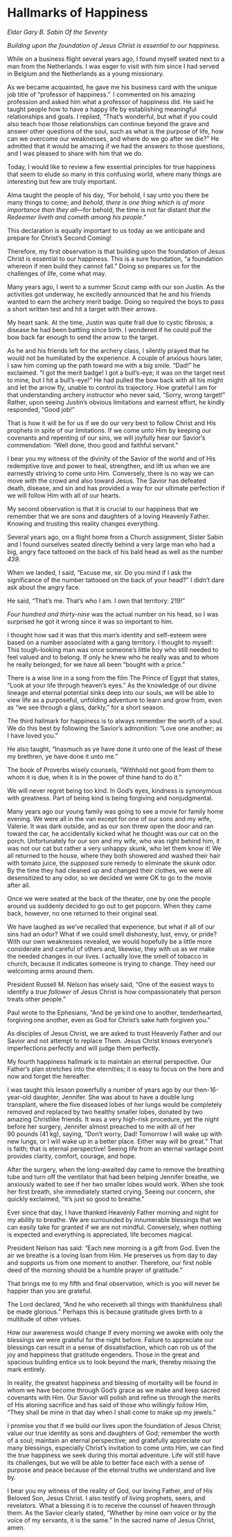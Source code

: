 # Hallmarks of Happiness

*Elder Gary B. Sabin Of the Seventy*

*Building upon the foundation of Jesus Christ is essential to our happiness.*

<div class="body-block">

While on a business flight several years ago, I found myself seated next to a man from the Netherlands. I was eager to visit with him since I had served in Belgium and the Netherlands as a young missionary.

As we became acquainted, he gave me his business card with the unique job title of “professor of happiness.”  I commented on his amazing profession and asked him what a professor of happiness did. He said he taught people how to have a happy life by establishing meaningful relationships and goals. I replied, “That’s wonderful, but what if you could also teach how those relationships can continue beyond the grave and answer other questions of the soul, such as what is the purpose of life, how can we overcome our weaknesses, and where do we go after we die?” He admitted that it would be amazing if we had the answers to those questions, and I was pleased to share with him that we do.

Today, I would like to review a few essential principles for true happiness that seem to elude so many in this confusing world, where many things are interesting but few are truly important.

Alma taught the people of his day, “For behold, I say unto you there be many things to come; and *behold, there is one thing which is of more importance than they all*—for behold, the time is not far distant *that the Redeemer liveth and cometh among his people*.”

This declaration is equally important to us today as we anticipate and prepare for Christ’s Second Coming!

Therefore, my first observation is that building upon the foundation of Jesus Christ is essential to our happiness. This is a sure foundation, “a foundation whereon if men build they cannot fall.” Doing so prepares us for the challenges of life, come what may.

Many years ago, I went to a summer Scout camp with our son Justin. As the activities got underway, he excitedly announced that he and his friends wanted to earn the archery merit badge. Doing so required the boys to pass a short written test and hit a target with their arrows.

My heart sank. At the time, Justin was quite frail due to cystic fibrosis, a disease he had been battling since birth. I wondered if he could pull the bow back far enough to send the arrow to the target.

As he and his friends left for the archery class, I silently prayed that he would not be humiliated by the experience. A couple of anxious hours later, I saw him coming up the path toward me with a big smile. “Dad!” he exclaimed. “I got the merit badge! I got a bull’s-eye; it was on the target next to mine, but I hit a bull’s-eye!” He had pulled the bow back with all his might and let the arrow fly, unable to control its trajectory. How grateful I am for that understanding archery instructor who never said, “Sorry, wrong target!” Rather, upon seeing Justin’s obvious limitations and earnest effort, he kindly responded, “Good job!”

That is how it will be for us if we do our very best to follow Christ and His prophets in spite of our limitations. If we come unto Him by keeping our covenants and repenting of our sins, we will joyfully hear our Savior’s commendation: “Well done, thou good and faithful servant.”

I bear you my witness of the divinity of the Savior of the world and of His redemptive love and power to heal, strengthen, and lift us when we are earnestly striving to come unto Him. Conversely, there is no way we can move with the crowd and also toward Jesus. The Savior has defeated death, disease, and sin and has provided a way for our ultimate perfection if we will follow Him with all of our hearts.

My second observation is that it is crucial to our happiness that we remember that we are sons and daughters of a loving Heavenly Father. Knowing and trusting this reality changes everything.

Several years ago, on a flight home from a Church assignment, Sister Sabin and I found ourselves seated directly behind a very large man who had a big, angry face tattooed on the back of his bald head as well as the number *439*.

When we landed, I said, “Excuse me, sir. Do you mind if I ask the significance of the number tattooed on the back of your head?” I didn’t dare ask about the angry face.

He said, “That’s me. That’s who I am. I own that territory: 219!”

*Four hundred and thirty-nine* was the actual number on his head, so I was surprised he got it wrong since it was so important to him.

I thought how sad it was that this man’s identity and self-esteem were based on a number associated with a gang territory. I thought to myself: This tough-looking man was once someone’s little boy who still needed to feel valued and to belong. If only he knew who he really was and to whom he really belonged, for we have all been “bought with a price.”

There is a wise line in a song from the film The Prince of Egypt that states, “Look at your life through heaven’s eyes.” As the knowledge of our divine lineage and eternal potential sinks deep into our souls, we will be able to view life as a purposeful, unfolding adventure to learn and grow from, even as “we see through a glass, darkly,” for a short season.

The third hallmark for happiness is to always remember the worth of a soul. We do this best by following the Savior’s admonition: “Love one another; as I have loved you.”

He also taught, “Inasmuch as ye have done it unto one of the least of these my brethren, ye have done it unto me.”

The book of Proverbs wisely counsels, “Withhold not good from them to whom it is due, when it is in the power of thine hand to do it.”

We will never regret being too kind. In God’s eyes, kindness is synonymous with greatness. Part of being kind is being forgiving and nonjudgmental.

Many years ago our young family was going to see a movie for family home evening. We were all in the van except for one of our sons and my wife, Valerie. It was dark outside, and as our son threw open the door and ran toward the car, he accidentally kicked what he thought was our cat on the porch. Unfortunately for our son and my wife, who was right behind him, it was not our cat but rather a very unhappy skunk, who let them know it! We all returned to the house, where they both showered and washed their hair with tomato juice, the *supposed* sure remedy to eliminate the skunk odor. By the time they had cleaned up and changed their clothes, we were all desensitized to any odor, so we decided we were OK to go to the movie after all. 

Once we were seated at the back of the theater, one by one the people around us suddenly decided to go out to get popcorn. When they came back, however, no one returned to their original seat.

We have laughed as we’ve recalled that experience, but what if all of our sins had an odor? What if we could smell dishonesty, lust, envy, or pride? With our own weaknesses revealed, we would hopefully be a little more considerate and careful of others and, likewise, they with us as we make the needed changes in our lives. I actually love the smell of tobacco in church, because it indicates someone is trying to change. They need our welcoming arms around them.

President Russell M. Nelson has wisely said, “One of the easiest ways to identify a *true follower* of Jesus Christ is how compassionately that person treats other people.”

Paul wrote to the Ephesians, “And be ye kind one to another, tenderhearted, forgiving one another, even as God for Christ’s sake hath forgiven you.”

As disciples of Jesus Christ, we are asked to trust Heavenly Father and our Savior and not attempt to replace Them. Jesus Christ knows everyone’s imperfections perfectly and will judge them perfectly.

My fourth happiness hallmark is to maintain an eternal perspective. Our Father’s plan stretches into the eternities; it is easy to focus on the here and now and forget the hereafter.

I was taught this lesson powerfully a number of years ago by our then-16-year-old daughter, Jennifer. She was about to have a double lung transplant, where the five diseased lobes of her lungs would be completely removed and replaced by two healthy smaller lobes, donated by two amazing Christlike friends. It was a very high-risk procedure, yet the night before her surgery, Jennifer almost preached to me with all of her 90 pounds (41 kg), saying, “Don’t worry, Dad! Tomorrow I will wake up with new lungs, or I will wake up in a better place. Either way will be great.” That is faith; that is eternal perspective! Seeing life from an eternal vantage point provides clarity, comfort, courage, and hope.

After the surgery, when the long-awaited day came to remove the breathing tube and turn off the ventilator that had been helping Jennifer breathe, we anxiously waited to see if her two smaller lobes would work. When she took her first breath, she immediately started crying. Seeing our concern, she quickly exclaimed, “It’s just so good to breathe.” 

Ever since that day, I have thanked Heavenly Father morning and night for my ability to breathe. We are surrounded by innumerable blessings that we can easily take for granted if we are not mindful. Conversely, when nothing is expected and everything is appreciated, life becomes magical.

President Nelson has said: “Each new morning is a gift from God. Even the air we breathe is a loving loan from Him. He preserves us from day to day and supports us from one moment to another. Therefore, our first noble deed of the morning should be a humble prayer of gratitude.”

That brings me to my fifth and final observation, which is you will never be happier than you are grateful.

The Lord declared, “And he who receiveth all things with thankfulness shall be made glorious.” Perhaps this is because gratitude gives birth to a multitude of other virtues.

How our awareness would change if every morning we awoke with only the blessings we were grateful for the night before. Failure to appreciate our blessings can result in a sense of dissatisfaction, which can rob us of the joy and happiness that gratitude engenders. Those in the great and spacious building entice us to look beyond the mark, thereby missing the mark entirely.

In reality, the greatest happiness and blessing of mortality will be found in whom we have become through God’s grace as we make and keep sacred covenants with Him. Our Savior will polish and refine us through the merits of His atoning sacrifice and has said of those who willingly follow Him, “They shall be mine in that day when I shall come to make up my jewels.”

I promise you that if we build our lives upon the foundation of Jesus Christ; value our true identity as sons and daughters of God; remember the worth of a soul; maintain an eternal perspective; and gratefully appreciate our many blessings, especially Christ’s invitation to come unto Him, we can find the true happiness we seek during this mortal adventure. Life will still have its challenges, but we will be able to better face each with a sense of purpose and peace because of the eternal truths we understand and live by.

I bear you my witness of the reality of God, our loving Father, and of His Beloved Son, Jesus Christ. I also testify of living prophets, seers, and revelators. What a blessing it is to receive the counsel of heaven through them. As the Savior clearly stated, “Whether by mine own voice or by the voice of my servants, it is the same.” In the sacred name of Jesus Christ, amen.

</div>
